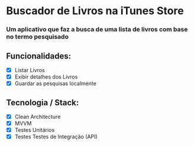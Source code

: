 # Buscador de Livros na iTunes Store

### Um aplicativo que faz a busca de uma lista de livros com base no termo pesquisado

## Funcionalidades:

- [x] Listar Livros
- [x] Exibir detalhes dos Livros
- [x] Guardar as pesquisas localmente

## Tecnologia / Stack:

- [x] Clean Architecture
- [x] MVVM
- [x] Testes Unitários
- [x] Testes Testes de Integração (API)
